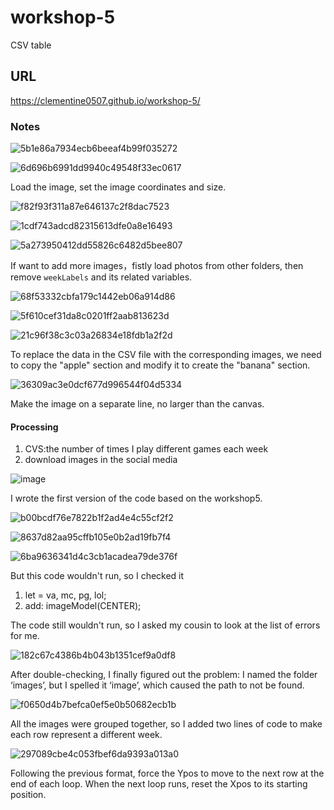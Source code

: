 # workshop-5
CSV table
## URL
https://clementine0507.github.io/workshop-5/
### Notes
![5b1e86a7934ecb6beeaf4b99f035272](https://github.com/user-attachments/assets/fbc2e3fb-b85a-4317-a836-7b45ab6321d5)

![6d696b6991dd9940c49548f33ec0617](https://github.com/user-attachments/assets/92c8d52b-60e5-44b8-ae6b-d5aad890336e)

Load the image, set the image coordinates and size.

![f82f93f311a87e646137c2f8dac7523](https://github.com/user-attachments/assets/7ed7693c-c006-4238-a14a-091433be0148)

![1cdf743adcd82315613dfe0a8e16493](https://github.com/user-attachments/assets/13886cbb-d57a-4790-81e0-9a2745b2c09e)

![5a273950412dd55826c6482d5bee807](https://github.com/user-attachments/assets/c9f97501-b464-4c39-bfe6-6591f8b46de4)

If want to add more images，fistly load photos from other folders, then remove `weekLabels` and its related variables.

![68f53332cbfa179c1442eb06a914d86](https://github.com/user-attachments/assets/506ddc65-1794-457e-ac96-711874d4a498)

![5f610cef31da8c0201ff2aab813623d](https://github.com/user-attachments/assets/11d38572-beb7-4553-9bb2-9931ec683521)

![21c96f38c3c03a26834e18fdb1a2f2d](https://github.com/user-attachments/assets/06264694-436d-420a-92a6-fd9f365d12cf)

To replace the data in the CSV file with the corresponding images, we need to copy the "apple" section and modify it to create the "banana" section.

![36309ac3e0dcf677d996544f04d5334](https://github.com/user-attachments/assets/86173378-5739-4260-a74a-d226bcf1bf99)

Make the image on a separate line, no larger than the canvas.

#### Processing

1. CVS:the number of times I play different games each week
2. download images in the social media
   
![image](https://github.com/user-attachments/assets/7a63a70d-4ce2-4ae8-8e1a-af1ea24d5da5)

I wrote the first version of the code based on the workshop5.

![b00bcdf76e7822b1f2ad4e4c55cf2f2](https://github.com/user-attachments/assets/fc3f6447-db05-464a-b87e-7d671cd89653)

![8637d82aa95cffb105e0b2ad19fb7f4](https://github.com/user-attachments/assets/06bfefba-78a0-43d8-9171-4ef3d061be2a)

![6ba9636341d4c3cb1acadea79de376f](https://github.com/user-attachments/assets/737a141d-ec33-46d8-ab49-45bb4141dcb8)


But this code wouldn't run, so I checked it
1. let = va, mc, pg, lol;
2. add: imageModel(CENTER);

The code still wouldn't run, so I asked my cousin to look at the list of errors for me.

![182c67c4386b4b043b1351cef9a0df8](https://github.com/user-attachments/assets/7a27c59b-5783-4f87-a1b4-03e0a219171c)

After double-checking, I finally figured out the problem: I named the folder ‘images’, but I spelled it ‘image’, which caused the path to not be found.

![f0650d4b7befca0ef5e0b50682ecb1b](https://github.com/user-attachments/assets/4785463c-6a69-4df2-b671-6fb5acfc98de)

All the images were grouped together, so I added two lines of code to make each row represent a different week.

![297089cbe4c053fbef6da9393a013a0](https://github.com/user-attachments/assets/7d3b4614-b5cf-4795-b404-1c300326f6a1)

Following the previous format, force the Ypos to move to the next row at the end of each loop. When the next loop runs, reset the Xpos to its starting position.
